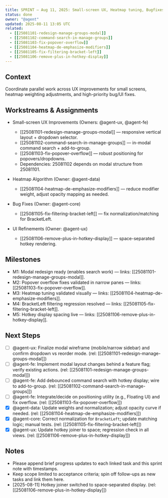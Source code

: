 ```yaml
---
title: SPRINT — Aug 11, 2025: Small-screen UX, Heatmap tuning, Bugfixes
status: done
owner: "@agent"
updated: 2025-08-11 13:05 UTC
related:
  - [[25081101-redesign-manage-groups-modal]]
  - [[25081102-command-search-in-manage-groups]]
  - [[25081103-fix-popover-overflow]]
  - [[25081104-heatmap-de-emphasize-modifiers]]
  - [[25081105-fix-filtering-bracket-left]]
  - [[25081106-remove-plus-in-hotkey-display]]
---
```


## Context

Coordinate parallel work across UX improvements for small screens, heatmap weighting adjustments, and high-priority bug/UI fixes.

## Workstreams & Assignments

- Small-screen UX Improvements (Owners: @agent-ux, @agent-fe)

  - [[25081101-redesign-manage-groups-modal]] — responsive vertical layout + dropdown selector.
  - [[25081102-command-search-in-manage-groups]] — in-modal command search + add-to-group.
  - [[25081103-fix-popover-overflow]] — robust positioning for popovers/dropdowns.
  - Dependencies: 25081102 depends on modal structure from 25081101.

- Heatmap Algorithm (Owner: @agent-data)

  - [[25081104-heatmap-de-emphasize-modifiers]] — reduce modifier weight, adjust opacity mapping as needed.

- Bug Fixes (Owner: @agent-core)

  - [[25081105-fix-filtering-bracket-left]] — fix normalization/matching for BracketLeft.

- UI Refinements (Owner: @agent-ux)
  - [[25081106-remove-plus-in-hotkey-display]] — space-separated hotkey rendering.

## Milestones

- M1: Modal redesign ready (enables search work) — links: [[25081101-redesign-manage-groups-modal]].
- M2: Popover overflow fixes validated in narrow panes — links: [[25081103-fix-popover-overflow]].
- M3: Heatmap tuning validated visually — links: [[25081104-heatmap-de-emphasize-modifiers]].
- M4: BracketLeft filtering regression resolved — links: [[25081105-fix-filtering-bracket-left]].
- M5: Hotkey display spacing live — links: [[25081106-remove-plus-in-hotkey-display]].

## Next Steps

- [ ] @agent-ux: Finalize modal wireframe (mobile/narrow sidebar) and confirm dropdown vs reorder mode. (rel: [[25081101-redesign-manage-groups-modal]])
- [ ] @agent-fe: Implement modal layout changes behind a feature flag; verify existing actions. (rel: [[25081101-redesign-manage-groups-modal]])
- [ ] @agent-fe: Add debounced command search with hotkey display; wire to add-to-group. (rel: [[25081102-command-search-in-manage-groups]])
- [ ] @agent-fe: Integrate/decide on positioning utility (e.g., Floating UI) and fix overflow. (rel: [[25081103-fix-popover-overflow]])
- [x] @agent-data: Update weights and normalization; adjust opacity curve if needed. (rel: [[25081104-heatmap-de-emphasize-modifiers]])
- [x] @agent-core: Correct normalization for `BracketLeft`; update matching logic; manual tests. (rel: [[25081105-fix-filtering-bracket-left]])
- [x] @agent-ux: Update hotkey joiner to space; regression check in all views. (rel: [[25081106-remove-plus-in-hotkey-display]])

## Notes

- Please append brief progress updates to each linked task and this sprint note with timestamps.
- Keep scope limited to acceptance criteria; spin off follow-ups as new tasks and link them here.
- [2025-08-11] Hotkey joiner switched to space-separated display. (rel: [[25081106-remove-plus-in-hotkey-display]])
